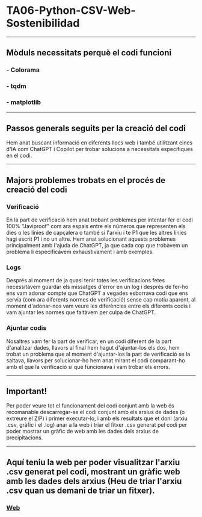 # TA06-Python-CSV-Web-Sostenibilidad

---

## Mòduls necessitats perquè el codi funcioni
### - Colorama
### - tqdm
### - matplotlib

---

## Passos generals seguits per la creació del codi
Hem anat buscant informació en diferents llocs web i també utilitzant eines d'IA com ChatGPT i Copilot per trobar solucions a necessitats específiques en el codi.

---

## Majors problemes trobats en el procés de creació del codi
### Verificació
En la part de verificació hem anat trobant problemes per intentar fer el codi 100% "Javiproof" com ara espais entre els números que representen els dies o les línies de capçalera o també si l'arxiu i te P1 que les altres línies hagi escrit P1 i no un altre.
Hem anat solucionant aquests problemes principalment amb l'ajuda de ChatGPT, ja que cada cop que trobàvem un problema li especificàvem exhaustivament i amb exemples.

### Logs
Després al moment de ja quasi tenir totes les verificacions fetes necessitàvem guardar els missatges d'error en un log i després de fer-ho ens vam adonar compte que ChatGPT a vegades esborrava codi que ens servia (com ara diferents normes de verificació) sense cap motiu aparent, al moment d'adonar-nos vam veure les diferències entre els diferents codis i vam ajuntar les normes que faltàvem per culpa de ChatGPT.

### Ajuntar codis
Nosaltres vam fer la part de verificar, en un codi diferent de la part d'analitzar dades, llavors al final hem hagut d'ajuntar-los els dos, hem trobat un problema que al moment d'ajuntar-los la part de verificació se la saltava, llavors per solucionar-ho hem anat mirant el codi comparant-ho amb el que la verificació sí que funcionava i vam trobar els errors.

---

## Important!

Per poder veure tot el funcionament del codi conjunt amb la web és recomanable descarregar-se el codi conjunt amb els arxius de dades (o extreure el ZIP) i primer executar-lo, i amb els resultats que et doni (arxiu .csv, gràfic i el .log) anar a la web i triar el fitxer .csv generat pel codi per poder mostrar un gràfic de web amb les dades dels arxius de precipitacions.

---

## Aquí teniu la web per poder visualitzar l'arxiu .csv generat pel codi, mostrant un gràfic web amb les dades dels arxius (Heu de triar l'arxiu .csv quan us demani de triar un fitxer).
### [Web](./Web/index.html)

